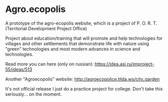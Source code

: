 # Agro.ecopolis

A prototype of the agro-ecopolis website, which is a project of P. O. R. T. (Territorial Development Project Office)

Project about education/training that will promote and help technologies for villages and other settlements that demonstrate life with nature using "green" technologies and most modern advances in science and technologies.

Read more you can here (only on russian): https://idea.asi.ru/improject-55/ideas/513

Another "Agroecopolis" website: http://agroecopolice.tilda.ws/city_garden

It's not official release I just do a practice project for college. Don't take this seriously... on the moment.
